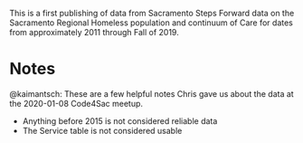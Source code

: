This is a first publishing of data from Sacramento Steps Forward data on the Sacramento Regional Homeless population and continuum of Care for dates from approximately 2011 through Fall of 2019.

# Notes

@kaimantsch: These are a few helpful notes Chris gave us about the data at the 2020-01-08 Code4Sac meetup.

- Anything before 2015 is not considered reliable data
- The Service table is not considered usable
